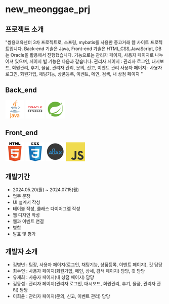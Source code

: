 # new_meonggae_prj
## 프로젝트 소개
"쌍용교육센터 3차 프로젝트로, 스프링, mybatis를 사용한 중고거래 웹 사이트 프로젝트입니다. Back-end 기술은 Java, Front-end 기술은 HTML,CSS,JavaScript, DB는 Oracle을 활용해서 진행했습니다.
기능으로는 관리자 페이지, 사용자 페이지로 나누어져 있으며, 페이지 별 기능은 다음과 같습니다.
관리자 페이지 : 관리자 로그인, 대시보드, 회원관리, 후기, 물품, 관리자 관리, 문의, 신고, 이벤트 관리
사용자 페이지 : 사용자 로그인, 회원가입, 채팅기능, 상품등록, 이벤트, 메인, 검색, 내 상점 페이지
"

## Back_end
<code><img height="60" src =https://github.com/github/explore/blob/main/topics/java/java.png></code>
<code><img height="60" src =https://github.com/github/explore/blob/main/topics/oracle-database/oracle-database.png></code>
<code><img height="60" src =https://github.com/github/explore/blob/main/topics/spring-mvc/spring-mvc.png></code>


## Front_end
<code><img height="60" src =https://github.com/github/explore/blob/main/topics/html/html.png></code>
<code><img height="60" src=https://github.com/github/explore/blob/main/topics/css/css.png></code>
<code><img height="60" src=https://github.com/github/explore/blob/main/topics/ajax/ajax.png></code>
<code><img height="60" src=https://github.com/github/explore/blob/main/topics/javascript/javascript.png></code>


## 개발기간
- 2024.05.20(월) ~ 2024.07.15(월)
- 업무 분장
- UI 설계서 작성
- 테이블 작성, 클래스 다이어그램 작성
- 웹 디자인 작성
- 웹과 이벤트 연결
- 병합
- 발표 및 평가

## 개발자 소개
- 김병년 : 팀장, 사용자 페이지(로그인, 채팅기능, 상품등록, 이벤트 페이지), 깃 담당
- 최수연 : 사용자 페이지(회원가입, 메인, 상세, 검색 페이지) 담당, 깃 담당
- 유재희 : 사용자 페이지(내 상점 페이지) 담당
- 김동섭 : 관리자 페이지(관리자 로그인, 대시보드, 회원관리, 후기, 물품, 관리자 관리)  담당
- 이희윤 : 관리자 페이지(문의, 신고, 이벤트 관리) 담당
